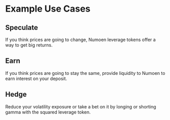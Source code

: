 # Example Use Cases

## Speculate

If you think prices are going to change, Numoen leverage tokens offer a way to get big returns.

## Earn

If you think prices are going to stay the same, provide liquidity to Numoen to earn interest on your deposit.

## Hedge

Reduce your volatility exposure or take a bet on it by longing or shorting gamma with the squared leverage token.
